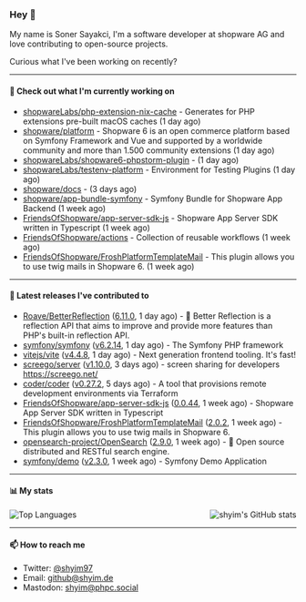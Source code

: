 ### Hey 👋

My name is Soner Sayakci, I'm a software developer at shopware AG and love contributing to open-source projects.

Curious what I've been working on recently?

---

#### 👷 Check out what I'm currently working on

- [shopwareLabs/php-extension-nix-cache](https://github.com/shopwareLabs/php-extension-nix-cache) - Generates for PHP extensions pre-built macOS caches (1 day ago)
- [shopware/platform](https://github.com/shopware/platform) - Shopware 6 is an open commerce platform based on Symfony Framework and Vue and supported by a worldwide community and more than 1.500 community extensions (1 day ago)
- [shopwareLabs/shopware6-phpstorm-plugin](https://github.com/shopwareLabs/shopware6-phpstorm-plugin) -  (1 day ago)
- [shopwareLabs/testenv-platform](https://github.com/shopwareLabs/testenv-platform) - Environment for Testing Plugins (1 day ago)
- [shopware/docs](https://github.com/shopware/docs) -  (3 days ago)
- [shopware/app-bundle-symfony](https://github.com/shopware/app-bundle-symfony) - Symfony Bundle for Shopware App Backend (1 week ago)
- [FriendsOfShopware/app-server-sdk-js](https://github.com/FriendsOfShopware/app-server-sdk-js) - Shopware App Server SDK written in Typescript (1 week ago)
- [FriendsOfShopware/actions](https://github.com/FriendsOfShopware/actions) - Collection of reusable workflows (1 week ago)
- [FriendsOfShopware/FroshPlatformTemplateMail](https://github.com/FriendsOfShopware/FroshPlatformTemplateMail) - This plugin allows you to use twig mails in Shopware 6. (1 week ago)

---

#### 🔭 Latest releases I've contributed to

- [Roave/BetterReflection](https://github.com/Roave/BetterReflection) ([6.11.0](https://github.com/Roave/BetterReflection/releases/tag/6.11.0), 1 day ago) - :crystal_ball: Better Reflection is a reflection API that aims to improve and provide more features than PHP&#39;s built-in reflection API.
- [symfony/symfony](https://github.com/symfony/symfony) ([v6.2.14](https://github.com/symfony/symfony/releases/tag/v6.2.14), 1 day ago) - The Symfony PHP framework
- [vitejs/vite](https://github.com/vitejs/vite) ([v4.4.8](https://github.com/vitejs/vite/releases/tag/v4.4.8), 1 day ago) - Next generation frontend tooling. It&#39;s fast!
- [screego/server](https://github.com/screego/server) ([v1.10.0](https://github.com/screego/server/releases/tag/v1.10.0), 3 days ago) - screen sharing for developers https://screego.net/
- [coder/coder](https://github.com/coder/coder) ([v0.27.2](https://github.com/coder/coder/releases/tag/v0.27.2), 5 days ago) - A tool that provisions remote development environments via Terraform
- [FriendsOfShopware/app-server-sdk-js](https://github.com/FriendsOfShopware/app-server-sdk-js) ([0.0.44](https://github.com/FriendsOfShopware/app-server-sdk-js/releases/tag/0.0.44), 1 week ago) - Shopware App Server SDK written in Typescript
- [FriendsOfShopware/FroshPlatformTemplateMail](https://github.com/FriendsOfShopware/FroshPlatformTemplateMail) ([2.0.2](https://github.com/FriendsOfShopware/FroshPlatformTemplateMail/releases/tag/2.0.2), 1 week ago) - This plugin allows you to use twig mails in Shopware 6.
- [opensearch-project/OpenSearch](https://github.com/opensearch-project/OpenSearch) ([2.9.0](https://github.com/opensearch-project/OpenSearch/releases/tag/2.9.0), 1 week ago) - 🔎 Open source distributed and RESTful search engine.
- [symfony/demo](https://github.com/symfony/demo) ([v2.3.0](https://github.com/symfony/demo/releases/tag/v2.3.0), 1 week ago) - Symfony Demo Application

---

#### 📊 My stats

<img align="right" alt="shyim's GitHub stats" src="https://github-readme-stats.vercel.app/api?username=shyim&count_private=1&show_icons=true&" />

![Top Languages](https://github-readme-stats.vercel.app/api/top-langs/?username=shyim)

---

#### 📫 How to reach me

- Twitter: [@shyim97](https://twitter.com/shyim97)
- Email: [github@shyim.de](mailto://github@shyim.de)
- Mastodon: <a rel="me" href="https://phpc.social/@shyim">shyim@phpc.social</a>
